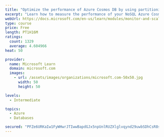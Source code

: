 ```yaml
---
title: "Optimize the performance of Azure Cosmos DB by using partitioning and indexing strategies"
excerpt: "Learn how to measure the performance of your NoSQL Azure Cosmos DB database, by monitoring, partitioning, and indexing"
webUrl: https://docs.microsoft.com/en-us/learn/modules/monitor-and-scale-cosmos-db/
type: course
price: Free
length: PT1H16M
ratings:
  count: 1329
  average: 4.604966
heat: 50

provider:
  name: Microsoft Learn
  domain: microsoft.com
  images:
    - url: /assets/images/organizations/microsoft.com-50x50.jpg
      width: 50
      height: 50

levels:
  - Intermediate

topics:
  - Azure
  - Databases

secured: "PFZe6URKaIw1FyWHwrJTIwwBapdGJx5npUnlRUZXlglvqynd29uwbSDhCsR8sbBWVf7gierKd24A0pFDpVTpDNZADbH0C1Qtqpr9UgGqwZhxyFE5WLsdX3FVqM9bv6uCm/OsObRgW+c+6Ep6Us45bGO6fc+LuV4bVWlg+nGK6DiUHZ8u/JIbtaNZPzBq58H89bPmZhayiyMSMR0yF1BcDueTVKrMre9AcQHWQgq9msxSV1Z9p+wq82Pv6QrrcsTVBh3yeCSA1UXLJlMjTrJnuidV6V+/bbh1KWHpJUpLPA9SpU4fQ434o4O2oNopylgBcXp/ZNoeSw6/v9P34mQqeflfVFcN92r9LTKPSUhYDF5Rag3R/LF35/hoW7IWLNt1Hika8u23deJI1ZwfPondM4p8Kupa+O7ELpPiXdgVr20=;CjheSg61E4k9DwKAtsKVJQ=="
---
```


